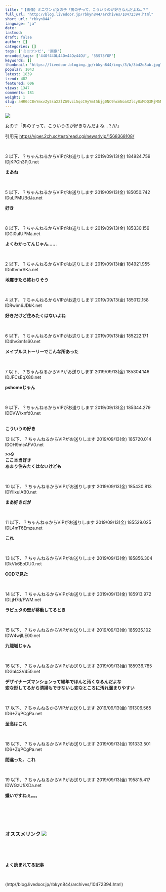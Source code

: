 ```yaml
---
title: "【画像】ミニワンピ女の子「男の子って、こういうのが好きなんだよね…？"
full_url: "http://blog.livedoor.jp/rbkyn844/archives/10472394.html"
short_url: "rbkyn844"
language: "ja"
date: 
lastmod: 
draft: false
author: []
categories: []
tags: ['ミニワンピ', '画像']
encoded_tags: ['44Of44OL44Ov44Oz44OU', '55S75YOP']
keywords: []
thumbnail: "https://livedoor.blogimg.jp/rbkyn844/imgs/3/b/3bd2d8ab.jpg"
popular: 1043
latest: 1839
trend: 482
featured: 606
views: 1347
comments: 181
weight: 1
slug: aHR0cC8vYmxvZy5saXZlZG9vci5qcC9yYmt5bjg0NC9hcmNoaXZlcy8xMDQ3MjM5NC5odG1s
---
```


![](https://livedoor.blogimg.jp/rbkyn844/imgs/3/b/3bd2d8ab.jpg)

<div><p>女の子「男の子って、こういうのが好きなんだよね…？///」</p><p>引用元 <a href='https//viper.2ch.sc/test/read.cgi/news4vip/1568368108/' target='_blank' title=''>https//viper.2ch.sc/test/read.cgi/news4vip/1568368108/</a> </p><br> <p class='res1'>3 以下、？ちゃんねるからVIPがお送りします 2019/09/13(金) 184924.759 IDjKPGh3Pj0.net </p> <p class='res2'><b> まあね </b></p><br> <p class='res1'>5 以下、？ちゃんねるからVIPがお送りします 2019/09/13(金) 185050.742 IDuLPMUBdJa.net </p> <p class='res2'><b> 好き </b></p><br> <p class='res1'>8 以下、？ちゃんねるからVIPがお送りします 2019/09/13(金) 185330.156 IDGi0uIUPMa.net </p> <p class='res2'><b> よくわかってんじゃん…… </b></p><br> <p class='no-pc'></p> <p class='res1'>2 以下、？ちゃんねるからVIPがお送りします 2019/09/13(金) 184921.955 IDnItvmrSKa.net </p> <p class='res2'><b> 地震きたら終わりそう </b></p><br> <p class='res1'>4 以下、？ちゃんねるからVIPがお送りします 2019/09/13(金) 185012.158 IDRwim6JDkK.net </p> <p class='res2'><b> 好きだけど住みたくはないよね </b></p><br> <p class='res1'>6 以下、？ちゃんねるからVIPがお送りします 2019/09/13(金) 185222.171 ID4hv3mfs60.net </p> <p class='res2'><b> メイプルストーリーでこんな所あった </b></p><br> <p class='res1'>7 以下、？ちゃんねるからVIPがお送りします 2019/09/13(金) 185304.146 IDJFCsEqX80.net </p> <p class='res2'><b> pshomeじゃん </b></p><br> <p class='res1'>9 以下、？ちゃんねるからVIPがお送りします 2019/09/13(金) 185344.279 IDDVW/xnfd0.net </p> <p class='res2'><b> </b></p><blockquote class='imgur-embed-pub'></blockquote><b> <br> こういうの好き </b><br> <p class='res1'>12 以下、？ちゃんねるからVIPがお送りします 2019/09/13(金) 185720.014 IDOH9mcAFV0.net </p> <p class='res2'><b> >>9 <br> ここ本当好き <br> あまり住みたくはないけども </b></p><br> <p class='res1'>10 以下、？ちゃんねるからVIPがお送りします 2019/09/13(金) 185430.813 IDYIlxulAB0.net </p> <p class='res2'><b> まあ好きだが </b></p><br> <p class='res1'>11 以下、？ちゃんねるからVIPがお送りします 2019/09/13(金) 185529.025 IDL4mT6Emza.net </p> <p class='res2'><b> これ <br> </b></p><blockquote class='imgur-embed-pub'></blockquote><b> </b><br> <p class='res1'>13 以下、？ちゃんねるからVIPがお送りします 2019/09/13(金) 185856.304 IDkVk6EoDU0.net </p> <p class='res2'><b> CODで見た </b></p><br> <p class='res1'>14 以下、？ちゃんねるからVIPがお送りします 2019/09/13(金) 185913.972 IDLjH7d/FWM.net </p> <p class='res2'><b> ラピュタの壁が移動してるとき </b></p><br> <p class='res1'>15 以下、？ちゃんねるからVIPがお送りします 2019/09/13(金) 185935.102 IDW4wjlLE00.net </p> <p class='res2'><b> 九龍城じゃん </b></p><br> <p class='res1'>16 以下、？ちゃんねるからVIPがお送りします 2019/09/13(金) 185936.785 IDGal43V450.net </p> <p class='res2'><b> デザイナーズマンションって経年でほんと汚くなるんだよな <br> 変な形してるから清掃もできないし変なところに汚れ溜まりやすい </b></p><br> <p class='res1'>17 以下、？ちゃんねるからVIPがお送りします 2019/09/13(金) 191306.565 ID6+ZqPCgPa.net </p> <p class='res2'><b> 至高はこれ <br> </b></p><blockquote class='imgur-embed-pub'></blockquote><b> </b><br> <p class='res1'>18 以下、？ちゃんねるからVIPがお送りします 2019/09/13(金) 191333.501 ID6+ZqPCgPa.net </p> <p class='res2'><b> 間違った、これ <br> </b></p><blockquote class='imgur-embed-pub'></blockquote><b> </b><br> <p class='res1'>19 以下、？ちゃんねるからVIPがお送りします 2019/09/13(金) 195815.417 IDWGzUfiXDa.net </p> <p class='res2'><b> 嫌いですねぇ。。。 </b></p><br> <p id='5077e33f033c4e934bb013c7c4eb8bbd'> </p><br> <br> <p class='no-pc'></p> <h3 class='linkh'>オススメリンク <img src='http//blog.livedoor.jp/rbkyn844/ftp/fusagikom-fikergh.png'></h3> <p class='link2'> </p><br> <p class='no-pc'></p> <p class='no-pc'><br><p><b>よく読まれてる記事</b></p><br></p> </div>

(http//blog.livedoor.jp/rbkyn844/archives/10472394.html)
